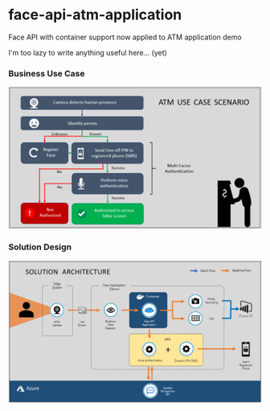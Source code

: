 # face-api-atm-application
Face API with container support now applied to ATM application demo

I'm too lazy to write anything useful here... (yet)


### Business Use Case
![Alt text](/screenshot/atm-use-case.png?raw=true "ATM Use Case")

### Solution Design
![Alt text](/screenshot/solution-arch.png?raw=true "Solution Architecture")

